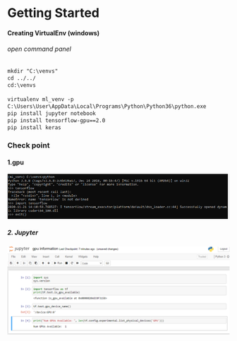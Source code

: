 # Getting Started 
#### Creating VirtualEnv (windows)


###### open command panel


```commandline
mkdir "C:\venvs"
cd ../../
cd:\venvs

virtualenv ml_venv -p C:\Users\User\AppData\Local\Programs\Python\Python36\python.exe
pip install jupyter notebook
pip install tensorflow-gpu==2.0
pip install keras
```

### Check point
#### 1.gpu
![Checking GPU](images/gpu.PNG)
##### 2. Jupyter 
![Check Jupyter ](images/gpu_ipy.PNG)
